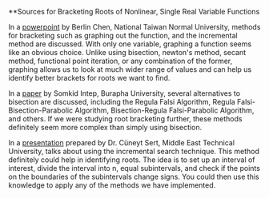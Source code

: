 **Sources for Bracketing Roots of Nonlinear, Single Real Variable Functions

In a [powerpoint](http://citeseerx.ist.psu.edu/viewdoc/download?doi=10.1.1.720.8609&rep=rep1&type=pdf) by Berlin Chen, National Taiwan Normal University, methods for bracketing such as graphing out the function, and the incremental method are discussed. With only one variable, graphing a function seems like an obvious choice. Unlike using bisection, newton's method, secant method, functional point iteration, or any combination of the former, graphing allows us to look at much wider range of values and can help us identify better brackets for roots we want to find.

In a [paper](http://www.m-hikari.com/ams/ams-2018/ams-1-4-2018/p/intepAMS1-4-2018.pdf) by Somkid Intep, Burapha University, several alternatives to bisection are discussed, including the Regula Falsi Algorithm, Regula Falsi-Bisection-Parabolic Algorithm,  Bisection-Regula Falsi-Parabolic Algorithm, and others. If we were studying root bracketing further, these methods definitely seem more complex than simply using bisection.

In a [presentation](http://users.metu.edu.tr/csert/me310/me310_2_roots.pdf) prepared by Dr. Cüneyt Sert, Middle East Technical University, talks about using the incremental search technique. This method definitely could help in identifying roots. The idea is to set up an interval of interest, divide the interval into n, equal subintervals, and check if the points on the boundaries of the subintervals change signs. You could then use this knowledge to apply any of the methods we have implemented.
